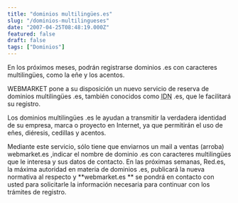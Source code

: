 ```yaml
---
title: "dominios multilingües.es"
slug: "/dominios-multilingueses"
date: "2007-04-25T08:48:19.000Z"
featured: false
draft: false
tags: ["Dominios"]
---
```


En los próximos meses, podrán registrarse dominios .es con caracteres multilingües, como la eñe y los acentos.

WEBMARKET pone a su disposición un nuevo servicio de reserva de dominios <span class="b">multilingües .es</span>, también conocidos como <acronym title="Internationalized Domain Names">IDN</acronym> .es, que le facilitará su registro.

Los dominios <span class="b">multilingües .es</span> le ayudan a transmitir la verdadera identidad de su empresa, marca o proyecto en Internet, ya que permitirán el uso de eñes, diéresis, cedillas y acentos.

Mediante este servicio, sólo tiene que enviarnos un mail a ventas (arroba) webmarket.es ,indicar el nombre de dominio .es con caracteres multilingües que le interesa y sus datos de contacto. En las próximas semanas, Red.es, la máxima autoridad en materia de dominios .es, publicará la nueva normativa al respecto y **webmarket.es ** se pondrá en contacto con usted para solicitarle la información necesaria para continuar con los trámites de registro.



